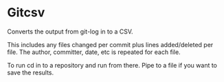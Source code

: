 # Gitcsv

Converts the output from git-log in to a CSV.

This includes any files changed per commit plus lines added/deleted per file.  The author, committer, date, etc is repeated for each file.

To run cd in to a repository and run from there.  Pipe to a file if you want to save the results.
